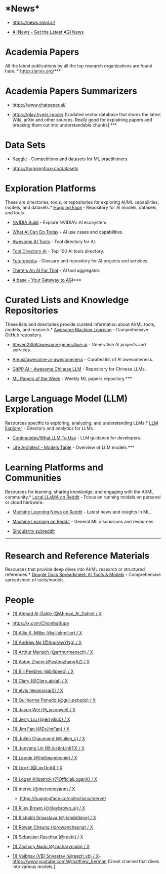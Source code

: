 # \*News\*

- <https://news.smol.ai/>

- [AI News - Get the Latest AGI News](https://www.aibase.com/news)

# Academia Papers

All the latest publications by all the top research organizations are found here. * <https://arxiv.org/>***

# Academia Papers Summarizers

- <https://www.chatpaper.ai/>

- <https://play.hyper.space/> \[Updated vector database that stores the latest Wiki, arXiv and other sources. Really good for explaining papers and breaking them out into understandable chunks] ***

# Data Sets

- [Kaggle](https://www.kaggle.com) - Competitions and datasets for ML practitioners.

- <https://huggingface.co/datasets>

# Exploration Platforms

These are directories, tools, or repositories for exploring AI/ML capabilities, models, and datasets.* [Hugging Face](https://huggingface.co) - Repository for AI models, datasets, and tools.

* [NVIDIA Build](https://build.nvidia.com/explore/discover) - Explore NVIDIA's AI ecosystem.

* [What AI Can Do Today](https://whataicandotoday.com) - AI use cases and capabilities.

* [Awesome AI Tools](https://awesomeaitools.com/?utm_source=whataicandotoday\&utm_medium=web\&utm_campaign=top\&ref=whataicandotoday) - Tool directory for AI.

* [Tool Directory AI](https://tooldirectory.ai/top-100-ai-tools) - Top 100 AI tools directory.

* [Futurepedia](https://www.futurepedia.io/?sort=popular\&pricing=Free\&pricing=Freemium) - Glossary and repository for AI projects and services.

* [There's An AI For That](https://theresanaiforthat.com) - AI tool aggregator.

* [AIbase - Your Gateway to AGI](https://www.aibase.com/)***

# Curated Lists and Knowledge Repositories

These lists and directories provide curated information about AI/ML tools, models, and research.* [Awesome Machine Learning](https://github.com/josephmisiti/awesome-machine-learning) - Comprehensive GitHub repository.

* [Steven2358/awesome-generative-ai](https://github.com/steven2358/awesome-generative-ai) - Generative AI projects and services.

* [Amusi/awesome-ai-awesomeness](https://github.com/amusi/awesome-ai-awesomeness) - Curated list of AI awesomeness.

* [GitPP AI - Awesome Chinese LLM](http://www.gitpp.com/gitppai/awesome-chinese-llm) - Repository for Chinese LLMs.

* [ML Papers of the Week](https://github.com/dair-ai/ML-Papers-of-the-Week?tab=readme-ov-file) - Weekly ML papers repository.***

# Large Language Model (LLM) Exploration

Resources specific to exploring, analyzing, and understanding LLMs.* [LLM Explorer](https://llm.extractum.io) - Directory and analytics for LLMs.

* [Continuedev/What LLM To Use](https://github.com/continuedev/what-llm-to-use) - LLM guidance for developers.

* [Life Architect - Models Table](https://lifearchitect.ai/models-table/) - Overview of LLM models.***

# Learning Platforms and Communities

Resources for learning, sharing knowledge, and engaging with the AI/ML community.* [Local LLaMA on Reddit](https://www.reddit.com/r/LocalLLaMA/) - Focus on running models on personal or cloud hardware.

* [Machine Learning News on Reddit](https://www.reddit.com/r/machinelearningnews/) - Latest news and insights in ML.

* [Machine Learning on Reddit](https://www.reddit.com/r/machinelearning/) - General ML discussions and resources.

* [Singularity subreddit](https://www.reddit.com/r/singularity/)

****

# Research and Reference Materials

Resources that provide deep dives into AI/ML research or structured references.* [Google Docs Spreadsheet: AI Tools & Models](https://docs.google.com/spreadsheets/d/1foc98Jtbi0-GUsNySddvL0b2a7EuVQw8MoaQlWaDT-w/edit#gid=1516281503) - Comprehensive spreadsheet of tools/models.

# People

* [(1) Ahmad Al-Dahle (@Ahmad\_Al\_Dahle) / X](https://x.com/Ahmad_Al_Dahle)

* <https://x.com/ChombaBupe>

* [(1) Allie K. Miller (@alliekmiller) / X](https://x.com/alliekmiller)

* [(1) Andrew Ng (@AndrewYNg) / X](https://x.com/AndrewYNg?ref_src=twsrc%5Egoogle%7Ctwcamp%5Eserp%7Ctwgr%5Eauthor)

* [(1) Arthur Mensch (@arthurmensch) / X](https://x.com/arthurmensch)

* [(1) Aston Zhang (@astonzhangAZ) / X](https://x.com/astonzhangAZ)

* [(1) Bill Peebles (@billpeeb) / X](https://x.com/billpeeb)

* [(1) Clary (@Clary\_aiaiai) / X](https://x.com/Clary_aiaiai)

* [(1) elvis (@omarsar0) / X](https://x.com/omarsar0)

* [(1) Guilherme Penedo (@gui\_penedo) / X](https://x.com/gui_penedo)

* [(1) Jason Wei (@\_jasonwei) / X](https://x.com/_jasonwei)

* [(1) Jerry Liu (@jerryjliu0) / X](https://x.com/jerryjliu0)

* [(1) Jim Fan (@DrJimFan) / X](https://x.com/DrJimFan)

* [(1) Julien Chaumond (@julien\_c) / X](https://x.com/julien_c)

* [(1) Junyang Lin (@JustinLin610) / X](https://x.com/JustinLin610)

* [(1) Leonie (@helloiamleonie) / X](https://x.com/helloiamleonie)

* [(1) Lior⚡ (@LiorOnAI) / X](https://x.com/LiorOnAI)

* [(1) Logan Kilpatrick (@OfficialLoganK) / X](https://x.com/OfficialLoganK)

* [(1) merve (@mervenoyann) / X](https://x.com/mervenoyann)

  - <https://huggingface.co/collections/merve/>

* [(1) Riley Brown (@rileybrown\_ai) / X](https://x.com/rileybrown_ai)

* [(1) Rishabh Srivastava (@rishdotblog) / X](https://x.com/rishdotblog)

* [(1) Rowan Cheung (@rowancheung) / X](https://x.com/rowancheung)

* [(1) Sebastian Raschka (@rasbt) / X](https://x.com/rasbt)

* [(1) Zachary Nado (@zacharynado) / X](https://x.com/zacharynado)

* [(1) Vaibhav (VB) Srivastav (@reach\_vb) / X](https://x.com/reach_vb)- <https://www.youtube.com/@matthew_berman> \[Great channel that dives into various models.]
